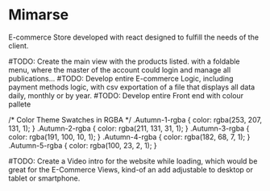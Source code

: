 # Mimarse

E-commerce Store developed with react designed to fulfill the needs of the client.

#TODO: Create the main view with the products listed. with a foldable menu, where the master of the account could login and manage all publications...
#TODO: Develop entire E-commerce Logic, including payment methods logic, with csv exportation of a file that displays all data daily, monthly or by year.
#TODO: Develop entire Front end with colour pallete 

/* Color Theme Swatches in RGBA */
.Autumn-1-rgba { color: rgba(253, 207, 131, 1); }
.Autumn-2-rgba { color: rgba(211, 131, 31, 1); }
.Autumn-3-rgba { color: rgba(191, 100, 10, 1); }
.Autumn-4-rgba { color: rgba(182, 68, 7, 1); }
.Autumn-5-rgba { color: rgba(100, 23, 2, 1); }

#TODO: Create a Video intro for the website while loading, which would be great for the E-Commerce Views, kind-of an add adjustable to desktop or tablet or smartphone.

